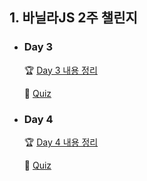 ## 1. 바닐라JS 2주 챌린지
- ### Day 3  

  🏆 [Day 3 내용 정리](https://github.com/EunJaePark/JSstudy/blob/main/vanillaJS_Challenge/Day3.md)   
  
  📝 [Quiz](https://github.com/EunJaePark/JSstudy/tree/main/vanillaJS_Challenge/Quiz/day3)   


- ### Day 4  

  🏆 [Day 4 내용 정리](https://github.com/EunJaePark/JSstudy/blob/main/vanillaJS_Challenge/Day4.md)   
  
  📝 [Quiz](https://github.com/EunJaePark/JSstudy/tree/main/vanillaJS_Challenge/Quiz/day4)   

<br/>
